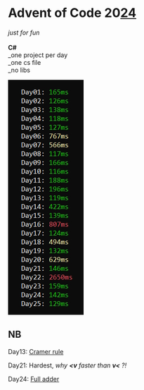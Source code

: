 # Advent of Code 20[24](https://adventofcode.com/2024)  
_just for fun_
<br/>  
__C#__
<br/>
_one project per day  
_one cs file  
_no libs  

![alt text](https://github.com/scalonne/AoC_24/blob/main/Benchmark/times.jpg?raw=true)

## NB
Day13: [Cramer rule](https://en.wikipedia.org/wiki/Cramer%27s_rule)
<br/>

Day21: Hardest, _why __<v__ faster than __v<__ ?!_
<br/>

Day24: [Full adder](https://en.wikipedia.org/wiki/Adder_(electronics)/)

